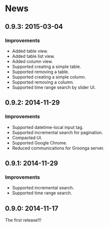 # News

## 0.9.3: 2015-03-04

### Improvements

  * Added table view.
  * Added table list view.
  * Added column view.
  * Supported creating a simple table.
  * Supported removing a table.
  * Supported creating a simple column.
  * Supported removing a column.
  * Supported time range search by slider UI.

## 0.9.2: 2014-11-29

### Improvements

  * Supported datetime-local input tag.
  * Supported incremental search for pagination.
  * Compacted UI.
  * Supported Google Chrome.
  * Reduced communications for Groonga server.

## 0.9.1: 2014-11-29

### Improvements

  * Supported incremental search.
  * Supported time range search.

## 0.9.0: 2014-11-17

The first release!!!
